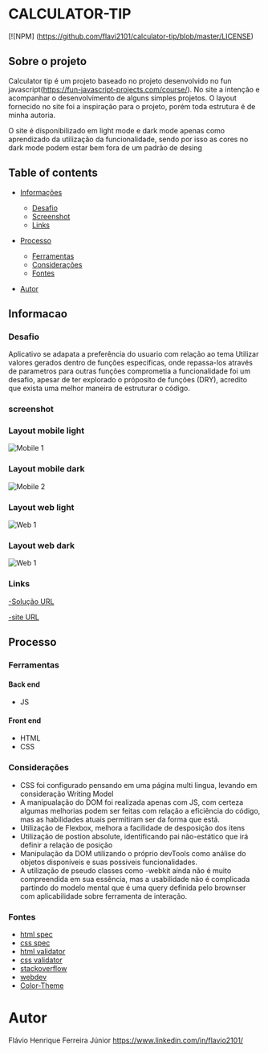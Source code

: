 # CALCULATOR-TIP

[![NPM] (https://github.com/flavi2101/calculator-tip/blob/master/LICENSE)

## Sobre o projeto

Calculator tip  é um projeto baseado no projeto desenvolvido no fun javascript(https://fun-javascript-projects.com/course/). No site a intenção e acompanhar o desenvolvimento de alguns simples projetos. O layout fornecido no site foi a inspiração para o projeto, porém toda estrutura é de minha autoria.

O site é disponibilizado em light mode e dark mode apenas como aprendizado da utilização da funcionalidade, sendo por isso as cores no dark mode podem estar bem fora de um padrão de desing


## Table of contents

- [Informações](#informacao)
  - [Desafio](#desafio)
  - [Screenshot](#screenshot)
  - [Links](#links)
- [Processo](#processo)
  - [Ferramentas](#ferramentas)
  - [Considerações](#considerações)
  - [Fontes](#fontes)

- [Autor](#autor)


## Informacao

### Desafio

Aplicativo se adapata a preferência do usuario com relação ao tema
Utilizar valores gerados dentro de funções especificas, onde repassa-los através de parametros para outras funções comprometia a funcionalidade foi um desafio, apesar de ter explorado o próposito de funções (DRY), acredito que exista uma melhor maneira de estruturar o código.

### screenshot

### Layout mobile light
![Mobile 1](https://github.com/flavi2101/calculator-tip/blob/master/screenshots/mobile-light-mode.PNG)


### Layout mobile dark
![Mobile 2](https://github.com/flavi2101/calculator-tip/blob/master/screenshots/mobile-dark-mode.PNG)


### Layout web light
![Web 1](https://github.com/flavi2101/calculator-tip/blob/master/screenshots/desktop-light-mode.PNG)

### Layout web dark
![Web 1](https://github.com/flavi2101/calculator-tip/blob/master/screenshots/desktop-dark-mode.PNG)

### Links

[-Solução URL](https://github.com/flavi2101/calculator-tip)

[-site URL](https://flavi2101.github.io/calculator-tip/)


## Processo

### Ferramentas

#### Back end
- JS

#### Front end
- HTML
- CSS


### Considerações
- CSS foi configurado pensando em uma página multi lingua, levando em consideração Writing Model
- A manipualação do DOM foi realizada apenas com JS, com certeza algumas melhorias podem ser feitas com relação a eficiência do código, mas as habilidades atuais permitiram ser da forma que está.
- Utilização de Flexbox, melhora a facilidade de desposição dos itens
- Utilização de postion absolute, identificando pai não-estático que irá definir a relação de posição
- Manipulação da DOM utilizando o próprio devTools como análise do objetos disponíveis e suas possiveis funcionalidades.
- A utilização de pseudo classes como -webkit ainda não é muito compreendida em sua essência, mas a usabilidade não é complicada partindo do modelo mental que é uma query definida pelo brownser com aplicabilidade sobre ferramenta de interação.

### Fontes
- [html spec](https://html.spec.whatwg.org/)
- [css spec](https://www.w3.org/Style/CSS/)
- [html validator](https://validator.w3.org/#validate_by_input)
- [css validator](https://jigsaw.w3.org/css-validator/#validate_by_input)
- [stackoverflow](https://stackoverflow.com/questions/70845195/define-dark-mode-for-both-a-class-and-a-media-query-without-repeat-css-custom-p)
- [webdev](https://web.dev/color-scheme/)
- [Color-Theme](https://css-tricks.com/a-dry-approach-to-color-themes-in-css/)


# Autor
Flávio Henrique Ferreira Júnior
https://www.linkedin.com/in/flavio2101/
